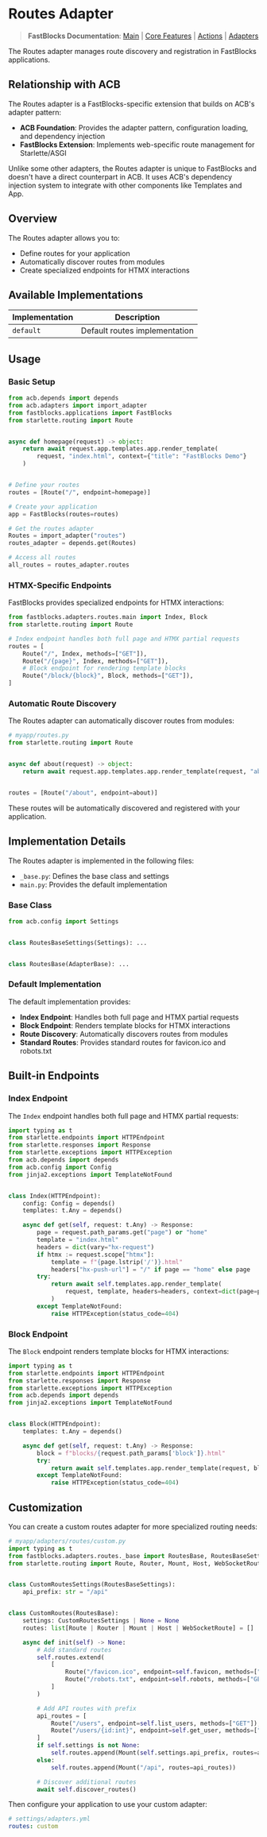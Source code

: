 # Routes Adapter

> **FastBlocks Documentation**: [Main](../../../README.md) | [Core Features](../../README.md) | [Actions](../../actions/README.md) | [Adapters](../README.md)

The Routes adapter manages route discovery and registration in FastBlocks applications.

## Relationship with ACB

The Routes adapter is a FastBlocks-specific extension that builds on ACB's adapter pattern:

- **ACB Foundation**: Provides the adapter pattern, configuration loading, and dependency injection
- **FastBlocks Extension**: Implements web-specific route management for Starlette/ASGI

Unlike some other adapters, the Routes adapter is unique to FastBlocks and doesn't have a direct counterpart in ACB. It uses ACB's dependency injection system to integrate with other components like Templates and App.

## Overview

The Routes adapter allows you to:

- Define routes for your application
- Automatically discover routes from modules
- Create specialized endpoints for HTMX interactions

## Available Implementations

| Implementation | Description |
|----------------|-------------|
| `default` | Default routes implementation |

## Usage

### Basic Setup

```python
from acb.depends import depends
from acb.adapters import import_adapter
from fastblocks.applications import FastBlocks
from starlette.routing import Route


async def homepage(request) -> object:
    return await request.app.templates.app.render_template(
        request, "index.html", context={"title": "FastBlocks Demo"}
    )


# Define your routes
routes = [Route("/", endpoint=homepage)]

# Create your application
app = FastBlocks(routes=routes)

# Get the routes adapter
Routes = import_adapter("routes")
routes_adapter = depends.get(Routes)

# Access all routes
all_routes = routes_adapter.routes
```

### HTMX-Specific Endpoints

FastBlocks provides specialized endpoints for HTMX interactions:

```python
from fastblocks.adapters.routes.main import Index, Block
from starlette.routing import Route

# Index endpoint handles both full page and HTMX partial requests
routes = [
    Route("/", Index, methods=["GET"]),
    Route("/{page}", Index, methods=["GET"]),
    # Block endpoint for rendering template blocks
    Route("/block/{block}", Block, methods=["GET"]),
]
```

### Automatic Route Discovery

The Routes adapter can automatically discover routes from modules:

```python
# myapp/routes.py
from starlette.routing import Route


async def about(request) -> object:
    return await request.app.templates.app.render_template(request, "about.html")


routes = [Route("/about", endpoint=about)]
```

These routes will be automatically discovered and registered with your application.

## Implementation Details

The Routes adapter is implemented in the following files:

- `_base.py`: Defines the base class and settings
- `main.py`: Provides the default implementation

### Base Class

```python
from acb.config import Settings


class RoutesBaseSettings(Settings): ...


class RoutesBase(AdapterBase): ...
```

### Default Implementation

The default implementation provides:

- **Index Endpoint**: Handles both full page and HTMX partial requests
- **Block Endpoint**: Renders template blocks for HTMX interactions
- **Route Discovery**: Automatically discovers routes from modules
- **Standard Routes**: Provides standard routes for favicon.ico and robots.txt

## Built-in Endpoints

### Index Endpoint

The `Index` endpoint handles both full page and HTMX partial requests:

```python
import typing as t
from starlette.endpoints import HTTPEndpoint
from starlette.responses import Response
from starlette.exceptions import HTTPException
from acb.depends import depends
from acb.config import Config
from jinja2.exceptions import TemplateNotFound


class Index(HTTPEndpoint):
    config: Config = depends()
    templates: t.Any = depends()

    async def get(self, request: t.Any) -> Response:
        page = request.path_params.get("page") or "home"
        template = "index.html"
        headers = dict(vary="hx-request")
        if htmx := request.scope["htmx"]:
            template = f"{page.lstrip('/')}.html"
            headers["hx-push-url"] = "/" if page == "home" else page
        try:
            return await self.templates.app.render_template(
                request, template, headers=headers, context=dict(page=page.lstrip("/"))
            )
        except TemplateNotFound:
            raise HTTPException(status_code=404)
```

### Block Endpoint

The `Block` endpoint renders template blocks for HTMX interactions:

```python
import typing as t
from starlette.endpoints import HTTPEndpoint
from starlette.responses import Response
from starlette.exceptions import HTTPException
from acb.depends import depends
from jinja2.exceptions import TemplateNotFound


class Block(HTTPEndpoint):
    templates: t.Any = depends()

    async def get(self, request: t.Any) -> Response:
        block = f"blocks/{request.path_params['block']}.html"
        try:
            return await self.templates.app.render_template(request, block)
        except TemplateNotFound:
            raise HTTPException(status_code=404)
```

## Customization

You can create a custom routes adapter for more specialized routing needs:

```python
# myapp/adapters/routes/custom.py
import typing as t
from fastblocks.adapters.routes._base import RoutesBase, RoutesBaseSettings
from starlette.routing import Route, Router, Mount, Host, WebSocketRoute


class CustomRoutesSettings(RoutesBaseSettings):
    api_prefix: str = "/api"


class CustomRoutes(RoutesBase):
    settings: CustomRoutesSettings | None = None
    routes: list[Route | Router | Mount | Host | WebSocketRoute] = []

    async def init(self) -> None:
        # Add standard routes
        self.routes.extend(
            [
                Route("/favicon.ico", endpoint=self.favicon, methods=["GET"]),
                Route("/robots.txt", endpoint=self.robots, methods=["GET"]),
            ]
        )

        # Add API routes with prefix
        api_routes = [
            Route("/users", endpoint=self.list_users, methods=["GET"]),
            Route("/users/{id:int}", endpoint=self.get_user, methods=["GET"]),
        ]
        if self.settings is not None:
            self.routes.append(Mount(self.settings.api_prefix, routes=api_routes))
        else:
            self.routes.append(Mount("/api", routes=api_routes))

        # Discover additional routes
        await self.discover_routes()
```

Then configure your application to use your custom adapter:

```yaml
# settings/adapters.yml
routes: custom
```
